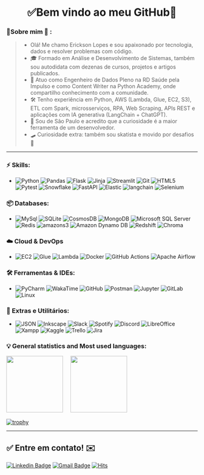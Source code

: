 <h1 align="center"> 
	✅Bem vindo ao meu GitHub🚀
</h1>

### 👦Sobre mim :seedling: : 
> - Olá! Me chamo Erickson Lopes e sou apaixonado por tecnologia, dados e resolver problemas com código.
> - 🎓 Formado em Análise e Desenvolvimento de Sistemas, também sou autodidata com dezenas de cursos, projetos e artigos publicados.
> - 🧠 Atuo como Engenheiro de Dados Pleno na RD Saúde pela Impulso e como Content Writer na Python Academy, onde compartilho conhecimento com a comunidade.
> - 🛠️ Tenho experiência em Python, AWS (Lambda, Glue, EC2, S3), ETL com Spark, microsserviços, RPA, Web Scraping, APIs REST e aplicações com IA generativa (LangChain + ChatGPT).
> - 📌 Sou de São Paulo e acredito que a curiosidade é a maior ferramenta de um desenvolvedor.
> - 🛹 Curiosidade extra: também sou skatista e movido por desafios 🚀

<hr>

### ⚡ Skills:
- ![Python](https://img.shields.io/badge/-Python-3776AB?&logo=Python&logoColor=FFFFFF) ![Pandas](https://img.shields.io/badge/-pandas-150458?&logo=pandas&logoColor=FFFFFF) ![Flask](https://img.shields.io/badge/-Flask-181717?&logo=Flask&logoColor=FFFFFF) ![Jinja](https://img.shields.io/badge/-Jinja2-B41717?&logo=Jinja&logoColor=FFFFFF) ![Streamlit](https://img.shields.io/badge/-Streamlit-FF4B4B?&logo=Streamlit&logoColor=FFFFFF) ![Git](https://img.shields.io/badge/-Git-F05032?&logo=git&logoColor=FFFFFF) ![HTML5](https://img.shields.io/badge/-HTML5-E34F26?&logo=HTML5&logoColor=FFFFFF) ![Pytest](https://img.shields.io/badge/-Pytest-0A9EDC?&logo=Pytest&logoColor=FFFFFF) ![Snowflake](https://img.shields.io/badge/-Snowflake-29B5E8?&logo=Snowflake&logoColor=FFFFFF) ![FastAPI](https://img.shields.io/badge/-FastAPI-009688?&logo=FastAPI&logoColor=FFFFFF) ![Elastic](https://img.shields.io/badge/-elastic-005571?&logo=elastic&logoColor=FFFFFF) ![langchain](https://img.shields.io/badge/-langchain-1C3C3C?&logo=langchain&logoColor=FFFFFF) ![Selenium](https://img.shields.io/badge/-Selenium-43B02A?&logo=Selenium&logoColor=FFFFFF) 

### 📦 Databases:
- ![MySql](https://img.shields.io/badge/-MySql-003B57?&logo=MySQL&logoColor=FFFFFF) ![SQLite](https://img.shields.io/badge/-SQLite-4479A1?&logo=sqlite&logoColor=FFFFFF) ![CosmosDB](https://img.shields.io/badge/-CosmosDB-4479A1?&logo=CosmosDB&logoColor=FFFFFF) ![MongoDB](https://img.shields.io/badge/-MongoDB-47A248?&logo=MongoDB&logoColor=FFFFFF) ![Microsoft SQL Server](https://img.shields.io/badge/-Microsoft%20SQL%20Server-CC2927?&logo=Microsoft%20SQL%20Server&logoColor=FFFFFF) ![Redis](https://img.shields.io/badge/-Redis-DC382D?&logo=Redis&logoColor=FFFFFF) ![amazons3](https://img.shields.io/badge/-Bucket%20S3-569A31?&logo=amazons3&logoColor=FFFFFF) ![Amazon Dynamo DB](https://img.shields.io/badge/-DynamoDB-4053D6?&logo=amazondynamodb&logoColor=FFFFFF) ![Redshift](https://img.shields.io/badge/-Redshift-8C4FFF?&logo=amazonredshift&logoColor=FFFFFF) ![Chroma](https://img.shields.io/badge/-ChromaDB-4479A1?&logo=Chroma&logoColor=FFFFFF)

### ☁️ Cloud & DevOps
- ![EC2](https://img.shields.io/badge/-Amazon%20EC2-232F3E?&logo=amazonec2&logoColor=FFFFFF) ![Glue](https://img.shields.io/badge/-Amazon%20Glue-232F3E?&logo=amazonwebservices&logoColor=FFFFFF) ![Lambda](https://img.shields.io/badge/-Lambda-232F3E?&logo=awslambda&logoColor=FFFFFF) ![Docker](https://img.shields.io/badge/-Docker-2496ED?&logo=Docker&logoColor=FFFFFF) ![GitHub Actions](https://img.shields.io/badge/-GitHub%20Actions-2088FF?&logo=GitHub%20Actions&logoColor=FFFFFF) ![Apache Airflow](https://img.shields.io/badge/-Apache%20Airflow-017CEE?&logo=apacheairflow&logoColor=FFFFFF)

### 🛠️ Ferramentas & IDEs:
- ![PyCharm](https://img.shields.io/badge/-PyCharm-181717?&logo=PyCharm&logoColor=FFFFFF) ![WakaTime](https://img.shields.io/badge/-WakaTime-181717?&logo=WakaTime&logoColor=FFFFFF) ![GitHub](https://img.shields.io/badge/-GitHub-181717?&logo=GitHub&logoColor=FFFFFF) ![Postman](https://img.shields.io/badge/-Postman-FF6C37?&logo=Postman&logoColor=FFFFFF) ![Jupyter](https://img.shields.io/badge/-jupyter-F37626?&logo=Jupyter&logoColor=FFFFFF) ![GitLab](https://img.shields.io/badge/-GitLab-FCA121?&logo=GitLab&logoColor=FFFFFF) ![Linux](https://img.shields.io/badge/-Linux-569A31?&logo=Linux&logoColor=FFFFFF) 

### 🧩 Extras e Utilitários:
- ![JSON](https://img.shields.io/badge/-JSON-181717?&logo=JSON&logoColor=FFFFFF) ![Inkscape](https://img.shields.io/badge/-Inkscape-181717?&logo=Inkscape&logoColor=FFFFFF) ![Slack](https://img.shields.io/badge/-Slack-4A154B?&logo=Slack&logoColor=FFFFFF) ![Spotify](https://img.shields.io/badge/-Spotify-1ED760?&logo=Spotify&logoColor=FFFFFF) ![Discord](https://img.shields.io/badge/-Discord-5865F2?&logo=Discord&logoColor=FFFFFF) ![LibreOffice](https://img.shields.io/badge/-LibreOffice-18A303?&logo=LibreOffice&logoColor=FFFFFF) ![Xampp](https://img.shields.io/badge/-XAMPP-FB7A24?&logo=XAMPP&logoColor=FFFFFF)  ![Kaggle](https://img.shields.io/badge/-Kaggle-20BEFF?&logo=Kaggle&logoColor=FFFFFF) ![Trello](https://img.shields.io/badge/-Trello-0052CC?&logo=Trello&logoColor=FFFFFF) ![Jira](https://img.shields.io/badge/-Jira-0052CC?&logo=jira&logoColor=FFFFFF) 
 
### :bulb: General statistics and Most used languages:
<p float="left" align="left">
  <img src="https://github-readme-stats.vercel.app/api?username=Ericksonlopes&theme=cobalt&show_icons=true" height="149px" />
  &nbsp; &nbsp;
  <img src="https://github-readme-stats.vercel.app/api/top-langs/?username=Ericksonlopes&hide=scss,JavaScript,PowerShell,C++,Td,Tcl,Tex,Fortran,C&layout=compact&theme=cobalt&title_color=2ED3EA" height="149px" />
</p>

[![trophy](https://github-profile-trophy.vercel.app/?username=ericksonlopes&theme=onedark)](https://github.com/ryo-ma/github-profile-trophy)

<hr>

## ✅ Entre em contato! ✉️

[![Linkedin Badge](https://img.shields.io/badge/-LinkedIn-blue?style=flat-square&logo=Linkedin&logoColor=white&link=https://linkedin.com/in/brunoluiss)](https://www.linkedin.com/in/ericksonlopes/)
 [![Gmail Badge](https://img.shields.io/badge/-ofc.erickson@gmail.com-c14438?style=flat-square&logo=Gmail&logoColor=white&link=mailto:vmeazevedo@gmail.com)](mailto:ofc.erickson@gmail.com)
 [![Hits](https://hits.seeyoufarm.com/api/count/incr/badge.svg?url=https%3A%2F%2Fgithub.com%2FErickson-lopes-dev&count_bg=%23FE6E96&title_bg=%23282A36&icon=&icon_color=%23E7E7E7&title=Visualizações+no+Perfil&edge_flat=true)](https://github.com/ericksonlopes)

